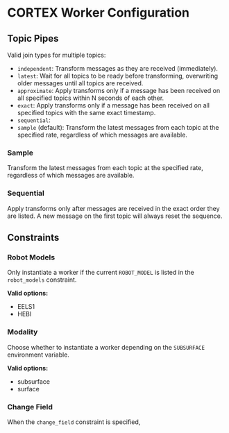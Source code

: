 # CORTEX Worker Configuration

## Topic Pipes

Valid join types for multiple topics:

- `independent`: Transform messages as they are received (immediately).
- `latest`: Wait for all topics to be ready before transforming, overwriting older messages until all topics are
  received.
- `approximate`: Apply transforms only if a message has been received on all specified topics within N seconds of each
  other.
- `exact`: Apply transforms only if a message has been received on all specified topics with the same exact timestamp.
- `sequential`:
- `sample` (default): Transform the latest messages from each topic at the specified rate, regardless of which messages
  are available.

### Sample

Transform the latest messages from each topic at the specified rate, regardless of which messages
are available.

### Sequential

Apply transforms only after messages are received in the exact order they are listed.
A new message on the first topic will always reset the sequence.

## Constraints

### Robot Models

Only instantiate a worker if the current `ROBOT_MODEL` is listed in the `robot_models` constraint.

**Valid options:**

- EELS1
- HEBI

### Modality

Choose whether to instantiate a worker depending on the `SUBSURFACE` environment variable.

**Valid options:**

- subsurface
- surface

### Change Field

When the `change_field` constraint is specified,